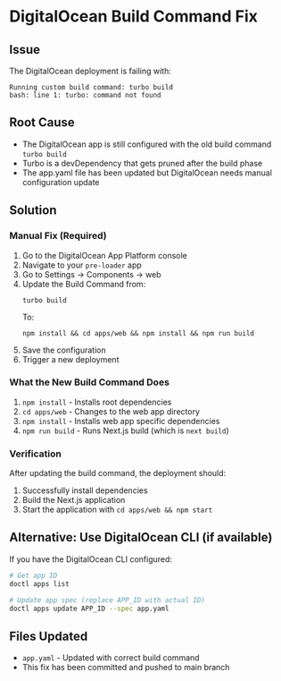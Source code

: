 # DigitalOcean Build Command Fix

## Issue
The DigitalOcean deployment is failing with:
```
Running custom build command: turbo build
bash: line 1: turbo: command not found
```

## Root Cause
- The DigitalOcean app is still configured with the old build command `turbo build`
- Turbo is a devDependency that gets pruned after the build phase
- The app.yaml file has been updated but DigitalOcean needs manual configuration update

## Solution

### Manual Fix (Required)
1. Go to the DigitalOcean App Platform console
2. Navigate to your `pre-loader` app
3. Go to Settings → Components → web
4. Update the Build Command from:
   ```
   turbo build
   ```
   To:
   ```
   npm install && cd apps/web && npm install && npm run build
   ```
5. Save the configuration
6. Trigger a new deployment

### What the New Build Command Does
1. `npm install` - Installs root dependencies
2. `cd apps/web` - Changes to the web app directory
3. `npm install` - Installs web app specific dependencies
4. `npm run build` - Runs Next.js build (which is `next build`)

### Verification
After updating the build command, the deployment should:
1. Successfully install dependencies
2. Build the Next.js application
3. Start the application with `cd apps/web && npm start`

## Alternative: Use DigitalOcean CLI (if available)
If you have the DigitalOcean CLI configured:
```bash
# Get app ID
doctl apps list

# Update app spec (replace APP_ID with actual ID)
doctl apps update APP_ID --spec app.yaml
```

## Files Updated
- `app.yaml` - Updated with correct build command
- This fix has been committed and pushed to main branch
